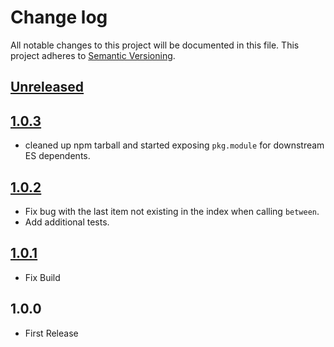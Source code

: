 # Change log

All notable changes to this project will be documented in this file.
This project adheres to [Semantic Versioning](http://semver.org/).

## [Unreleased]

## [1.0.3]

* cleaned up npm tarball and started exposing `pkg.module` for downstream ES dependents.

## [1.0.2]

* Fix bug with the last item not existing in the index when calling `between`.
* Add additional tests.

## [1.0.1]

* Fix Build

## 1.0.0

* First Release

[Unreleased]: https://github.com/patrickarlt/tiny-search-index/compare/v1.0.3...HEAD
[1.0.3]: https://github.com/patrickarlt/tiny-search-index/compare/v1.0.2...v1.0.3
[1.0.2]: https://github.com/patrickarlt/tiny-search-index/compare/v1.0.1...v1.0.2
[1.0.1]: https://github.com/patrickarlt/tiny-search-index/compare/v1.0.0...v1.0.1
